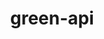 # green-api
<!DOCTYPE html>
<html lang="ru">
  <head>
    <meta charset="UTF-8" />
    <meta name="viewport" content="width=device-width, initial-scale=1.0" />
    <title>Отправка сообщения через Green API</title>
    <link
      href="https://cdn.jsdelivr.net/npm/bootstrap@5.3.3/dist/css/bootstrap.min.css"
      rel="stylesheet"
      integrity="sha384-QWTKZyjpPEjISv5WaRU9OFeRpok6YctnYmDr5pNlyT2bRjXh0JMhjY6hW+ALEwIH"
      crossorigin="anonymous"
          />
          <script src="https://cdn.jsdelivr.net/npm/bootstrap@5.3.3/dist/js/bootstrap.bundle.min.js" integrity="sha384-YvpcrYf0tY3lHB60NNkmXc5s9fDVZLESaAA55NDzOxhy9GkcIdslK1eN7N6jIeHz" crossorigin="anonymous"></script>
    <style>
      pre {
        display: block;
        margin: 0 auto;
        width: 50%; 
        border: 5px solid #ba2121;
        padding: 10px; 
          }
      body {
        text-align: left;
        margin-left: 10%; /* Задание отступа слева */
        margin-left: 5%;
      }
      .content {
        text-align: left;
        margin-top: 10%; /* Задание отступа слева */
        margin-left: 5%;
      }
      .content3 {
        text-align: left;
        margin-top: 5%; /* Задание отступа слева */
        margin-left: 5%;
      }
      
    </style>
    
  </head>
  <body>
    <nav class="navbar navbar-expand-lg navbar-dark bg-dark">
      <div class="container-fluid">
        <a class="navbar-brand" href="http://127.0.0.1:5500/GreenApi.html">Главная страница</a>
        <button class="navbar-toggler" type="button" data-bs-toggle="collapse" data-bs-target="#navbarNavDarkDropdown" aria-controls="navbarNavDarkDropdown" aria-expanded="false" aria-label="Toggle navigation">
          <span class="navbar-toggler-icon"></span>
        </button>
        <div class="collapse navbar-collapse" id="navbarNavDarkDropdown">
          <ul class="navbar-nav">
            <li class="nav-item dropdown">
              <button class="btn btn-dark dropdown-toggle" data-bs-toggle="dropdown" aria-expanded="false">
                Открой меня
              </button>
              <ul class="dropdown-menu dropdown-menu-dark">
                <li><a class="dropdown-item" href="https://1103.api.green-api.com/waInstance1103101910/getSettings/543574faf1c34c698deff269a4616c80f4dd38e3a5a942b2b2">getSettings</a></li><a
              >
             <li><a class="dropdown-item" href="https://1103.api.green-api.com/waInstance1103101910/getStateInstance/543574faf1c34c698deff269a4616c80f4dd38e3a5a942b2b2"   
            a>getStateInstance</a></li>
              </ul>
            </li>
          </ul>
        </div>
      </div>
    </nav>
    <div class="content">
    <button id="sendMessageButton">sendMessage</button>
        <script>
      document
        .getElementById("sendMessageButton")
        .addEventListener("click", function () {
          const url =
            "https://1103.api.green-api.com/waInstance1103101910/sendMessage/543574faf1c34c698deff269a4616c80f4dd38e3a5a942b2b2";
          const payload = {
            chatId: "89786743599@c.us",
            message: "dsadsa",
          };
          fetch(url, {
            method: "POST",
            headers: {
              "Content-Type": "application/json",
            },
            body: JSON.stringify(payload),
          })
            .then((response) => response.json())
            .then((data) => {
              document.getElementById("responseOutput").textContent =
                JSON.stringify(data, null, 2);
            })
            .catch((error) => {
              document.getElementById("responseOutput").textContent =
                "Ошибка: " + error;
            });
        });
    </script>
    </div>
      <div class="content3">
       <button id="sendURLfile">Send URL File</button>
    <script>
      document
        .getElementById("sendURLfile")
        .addEventListener("click", function () {
          const url =
            "https://1103.api.green-api.com/waInstance1103101910/sendFileByUrl/543574faf1c34c698deff269a4616c80f4dd38e3a5a942b2b2";
          const payload = {
            chatId: "89786743599@c.us",
            urlFile:
              "https://avatars.mds.yandex.net/get-entity_search/1870652/850969426/S600xU_2x",
            fileName: "test.jpg",
          };

          fetch(url, {
            method: "POST",
            headers: {
              "Content-Type": "application/json",
            },
            body: JSON.stringify(payload),
          })
            .then((response) => response.json())
            .then((data) => {
              document.getElementById("responseOutput").textContent =
                JSON.stringify(data, null, 2);
            })
            .catch((error) => {
              document.getElementById("responseOutput").textContent =
                "Ошибка: " + error;
            });
        });
    </script>
     </div>    
    <body>
      <pre id="responseOutput"> &lt;&gt;
    </body>
  </body>
</html>
